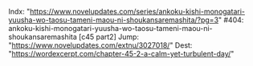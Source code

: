 Indx: "https://www.novelupdates.com/series/ankoku-kishi-monogatari-yuusha-wo-taosu-tameni-maou-ni-shoukansaremashita/?pg=3"
#404: ankoku-kishi-monogatari-yuusha-wo-taosu-tameni-maou-ni-shoukansaremashita [c45 part2]
Jump: "https://www.novelupdates.com/extnu/3027018/"
Dest: "https://wordexcerpt.com/chapter-45-2-a-calm-yet-turbulent-day/"